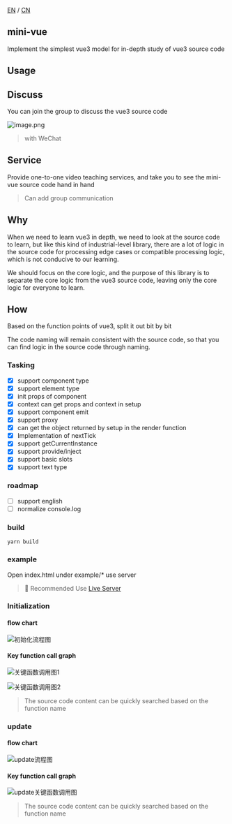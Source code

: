 [EN](README.md) / [CN](README.md)
## mini-vue

Implement the simplest vue3 model for in-depth study of vue3 source code

## Usage

## Discuss

You can join the group to discuss the vue3 source code


![image.png](https://p6-juejin.byteimg.com/tos-cn-i-k3u1fbpfcp/cbe1b6e9c67944828c3e653fd7919dc0~tplv-k3u1fbpfcp-watermark.image)

> with WeChat

## Service

Provide one-to-one video teaching services, and take you to see the mini-vue source code hand in hand

> Can add group communication

## Why

When we need to learn vue3 in depth, we need to look at the source code to learn, but like this kind of industrial-level library, there are a lot of logic in the source code for processing edge cases or compatible processing logic, which is not conducive to our learning.

We should focus on the core logic, and the purpose of this library is to separate the core logic from the vue3 source code, leaving only the core logic for everyone to learn.

## How

Based on the function points of vue3, split it out bit by bit

The code naming will remain consistent with the source code, so that you can find logic in the source code through naming.

### Tasking

- [x] support component type
- [x] support element type
- [x] init props of component
- [x] context can get props and context in setup
- [x] support component emit
- [x] support proxy
- [x] can get the object returned by setup in the render function
- [x] Implementation of nextTick
- [x] support getCurrentInstance
- [x] support provide/inject
- [x] support basic slots
- [x] support text type 

### roadmap

- [ ] support english
- [ ] normalize console.log

### build

```shell
yarn build
```

### example

Open index.html under example/\* use server

>  Recommended Use [Live Server](https://marketplace.visualstudio.com/items?itemName=ritwickdey.LiveServer)

### Initialization

#### flow chart

![初始化流程图](https://user-images.githubusercontent.com/12064746/138114565-3e0eecbb-7fd0-4203-bf36-5e5fd8003ce0.png)

#### Key function call graph

![关键函数调用图1](https://user-gold-cdn.xitu.io/2020/6/22/172dc07fc42b7d2c?w=1342&h=144&f=png&s=54200)

![关键函数调用图2](https://user-gold-cdn.xitu.io/2020/6/22/172dc08840e25b42?w=1816&h=934&f=png&s=550722)

> The source code content can be quickly searched based on the function name

### update

#### flow chart

![update流程图](https://user-images.githubusercontent.com/12064746/138115157-1f4fb8a2-7e60-412d-96de-12e68eb0288c.png)

#### Key function call graph

![update关键函数调用图](https://user-images.githubusercontent.com/12064746/138114969-9139e4af-b2df-41b2-a5d9-069d8b41903c.png)

> The source code content can be quickly searched based on the function name
